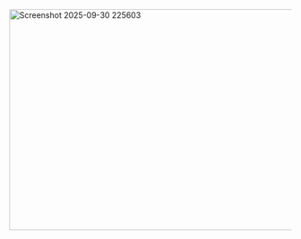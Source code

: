 <img width="851" height="395" alt="Screenshot 2025-09-30 225603" src="https://github.com/user-attachments/assets/2f52fbb5-c98f-49b8-b7ff-1a973b13ec4a" />

